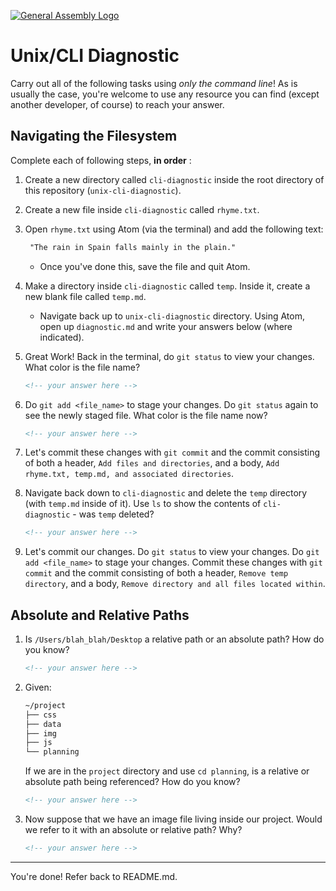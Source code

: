 [![General Assembly Logo](https://camo.githubusercontent.com/1a91b05b8f4d44b5bbfb83abac2b0996d8e26c92/687474703a2f2f692e696d6775722e636f6d2f6b6538555354712e706e67)](https://generalassemb.ly/education/web-development-immersive)

# Unix/CLI Diagnostic

Carry out all of the following tasks using _only the command line_! As is
usually the case, you're welcome to use any resource you can find (except
another developer, of course) to reach your answer.

## Navigating the Filesystem

Complete each of following steps, **in order** :

1. Create a new directory called `cli-diagnostic` inside the root directory of
this repository (`unix-cli-diagnostic`).

2. Create a new file inside `cli-diagnostic` called `rhyme.txt`.

3. Open `rhyme.txt` using Atom (via the terminal) and add the following text:

    ```md
     "The rain in Spain falls mainly in the plain."
    ```
    - Once you've done this, save the file and quit Atom.

4. Make a directory inside `cli-diagnostic` called `temp`. Inside it, create a
   new blank file called `temp.md`.

    - Navigate back up to `unix-cli-diagnostic` directory.
    Using Atom, open up `diagnostic.md` and write your answers below
    (where indicated).

5. Great Work! Back in the terminal, do `git status` to view your changes. What
   color is the file name?

    ```md
    <!-- your answer here -->
    ```

6. Do `git add <file_name>` to stage your changes. Do `git status` again to see
   the newly staged file. What color is the file name now?

    ```md
    <!-- your answer here -->
    ```

7. Let's commit these changes with `git commit` and the commit consisting of
   both a header, `Add files and directories`, and a body,
   `Add rhyme.txt, temp.md, and associated directories`.

8. Navigate back down to `cli-diagnostic` and delete the `temp` directory (with
   `temp.md` inside of it). Use `ls` to show the contents of
   `cli-diagnostic` - was `temp` deleted?

    ```md
    <!-- your answer here -->
    ```

9. Let's commit our changes. Do `git status` to view your changes. Do
   `git add <file_name>` to stage your changes. Commit these changes with
   `git commit` and the commit consisting of both a header,
   `Remove temp directory`, and a body,
   `Remove directory and all files located within`.

## Absolute and Relative Paths

1. Is `/Users/blah_blah/Desktop` a relative path or an absolute path? How do you
   know?

    ```md
    <!-- your answer here -->
    ```

 2. Given:
    ```sh
    ~/project
    ├── css
    ├── data
    ├── img
    ├── js
    └── planning
    ```

    If we are in the `project` directory and use `cd planning`, is a relative or
    absolute path being referenced? How do you know?

    ```md
    <!-- your answer here -->
    ```

3. Now suppose that we have an image file living inside our project. Would we
   refer to it with an absolute or relative path? Why?

    ```md
    <!-- your answer here -->
    ```

<hr>

You're done! Refer back to README.md.
